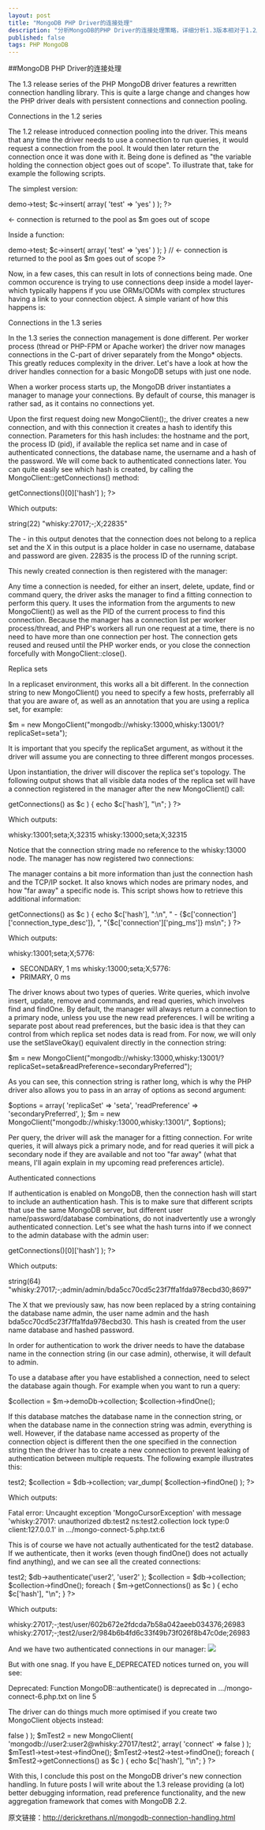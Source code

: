 ```yaml
---
layout: post
title: "MongoDB PHP Driver的连接处理"
description: "分析MongoDB的PHP Driver的连接处理策略，详细分析1.3版本相对于1.2版本驱动的策略变化内容。"
published: false
tags: PHP MongoDB
---
```


##MongoDB PHP Driver的连接处理

The 1.3 release series of the PHP MongoDB driver features a rewritten connection handling library. This is quite a large change and changes how the PHP driver deals with persistent connections and connection pooling.

Connections in the 1.2 series

The 1.2 release introduced connection pooling into the driver. This means that any time the driver needs to use a connection to run queries, it would request a connection from the pool. It would then later return the connection once it was done with it. Being done is defined as "the variable holding the connection object goes out of scope". To illustrate that, take for example the following scripts.

The simplest version:

<?php
$m = new MongoClient();    // ← connection is requested from the pool
$c = $m->demo->test;
$c->insert( array( 'test' => 'yes' ) );
?>
← connection is returned to the pool as $m goes out of scope

Inside a function:

<?php
function doQuery()
{
        $m = new MongoClient();    // ← connection is requested from the pool
        $c = $m->demo->test;
        $c->insert( array( 'test' => 'yes' ) );
} // ← connection is returned to the pool as $m goes out of scope
?>

Now, in a few cases, this can result in lots of connections being made. One common occurence is trying to use connections deep inside a model layer-which typically happens if you use ORMs/ODMs with complex structures having a link to your connection object. A simple variant of how this happens is:

<?php
for ( $i = 0; $i < 5; $i++ )
{
        $conns[] = new MongoClient();
        }
        // ← now we have 5 connections open
?>

Connections in the 1.3 series

In the 1.3 series the connection management is done different. Per worker process (thread or PHP-FPM or Apache worker) the driver now manages connections in the C-part of driver separately from the Mongo* objects. This greatly reduces complexity in the driver. Let's have a look at how the driver handles connection for a basic MongoDB setups with just one node.


When a worker process starts up, the MongoDB driver instantiates a manager to manage your connections. By default of course, this manager is rather sad, as it contains no connections yet.

Upon the first request doing new MongoClient();, the driver creates a new connection, and with this connection it creates a hash to identify this connection. Parameters for this hash includes: the hostname and the port, the process ID (pid), if available the replica set name and in case of authenticated connections, the database name, the username and a hash of the password. We will come back to authenticated connections later. You can quite easily see which hash is created, by calling the MongoClient::getConnections() method:

<?php
$m = new MongoClient( 'mongodb://whisky:27017/' );
var_dump( $m->getConnections()[0]['hash'] );
?>
Which outputs:

string(22) "whisky:27017;-;X;22835"

The - in this output denotes that the connection does not belong to a replica set and the X in this output is a place holder in case no username, database and password are given. 22835 is the process ID of the running script.

This newly created connection is then registered with the manager:


Any time a connection is needed, for either an insert, delete, update, find or command query, the driver asks the manager to find a fitting connection to perform this query. It uses the information from the arguments to new MongoClient() as well as the PID of the current process to find this connection. Because the manager has a connection list per worker process/thread, and PHP's workers all run one request at a time, there is no need to have more than one connection per host. The connection gets reused and reused until the PHP worker ends, or you close the connection forcefully with MongoClient::close().

Replica sets

In a replicaset environment, this works all a bit different. In the connection string to new MongoClient() you need to specify a few hosts, preferrably all that you are aware of, as well as an annotation that you are using a replica set, for example:

$m = new MongoClient("mongodb://whisky:13000,whisky:13001/?replicaSet=seta");

It is important that you specify the replicaSet argument, as without it the driver will assume you are connecting to three different mongos processes.

Upon instantiation, the driver will discover the replica set's topology. The following output shows that all visible data nodes of the replica set will have a connection registered in the manager after the new MongoClient() call:

<?php
$m = new MongoClient( 'mongodb://whisky:13001/?replicaSet=seta' );
foreach ( $m->getConnections() as $c )
{
	echo $c['hash'], "\n";
}
?>
Which outputs:

whisky:13001;seta;X;32315
whisky:13000;seta;X;32315

Notice that the connection string made no reference to the whisky:13000 node. The manager has now registered two connections:


The manager contains a bit more information than just the connection hash and the TCP/IP socket. It also knows which nodes are primary nodes, and how "far away" a specific node is. This script shows how to retrieve this additional information:

<?php
$m = new MongoClient( 'mongodb://whisky:13001/?replicaSet=seta' );
foreach ( $m->getConnections() as $c )
{
	echo $c['hash'], ":\n",
		" - {$c['connection']['connection_type_desc']}, ",
		"{$c['connection']['ping_ms']} ms\n";
}
?>
Which outputs:

whisky:13001;seta;X;5776:
 - SECONDARY, 1 ms
whisky:13000;seta;X;5776:
 - PRIMARY, 0 ms

The driver knows about two types of queries. Write queries, which involve insert, update, remove and commands, and read queries, which involves find and findOne. By default, the manager will always return a connection to a primary node, unless you use the new read preferences. I will be writing a separate post about read preferences, but the basic idea is that they can control from which replica set nodes data is read from. For now, we will only use the setSlaveOkay() equivalent directly in the connection string:

$m = new MongoClient("mongodb://whisky:13000,whisky:13001/?replicaSet=seta&readPreference=secondaryPreferred");

As you can see, this connection string is rather long, which is why the PHP driver also allows you to pass in an array of options as second argument:

$options = array(
        'replicaSet' => 'seta',
        'readPreference' => 'secondaryPreferred',
);
$m = new MongoClient("mongodb://whisky:13000,whisky:13001/", $options);

Per query, the driver will ask the manager for a fitting connection. For write queries, it will always pick a primary node, and for read queries it will pick a secondary node if they are available and not too "far away" (what that means, I'll again explain in my upcoming read preferences article).

Authenticated connections

If authentication is enabled on MongoDB, then the connection hash will start to include an authentication hash. This is to make sure that different scripts that use the same MongoDB server, but different user name/password/database combinations, do not inadvertently use a wrongly authenticated connection. Let's see what the hash turns into if we connect to the admin database with the admin user:

<?php
$m = new MongoClient( 'mongodb://admin:admin@whisky:27017/admin' );
var_dump( $m->getConnections()[0]['hash'] );
?>
Which outputs:

string(64) "whisky:27017;-;admin/admin/bda5cc70cd5c23f7ffa1fda978ecbd30;8697"

The X that we previously saw, has now been replaced by a string containing the database name admin, the user name admin and the hash bda5cc70cd5c23f7ffa1fda978ecbd30. This hash is created from the user name database and hashed password.

In order for authentication to work the driver needs to have the database name in the connection string (in our case admin), otherwise, it will default to admin.

To use a database after you have established a connection, need to select the database again though. For example when you want to run a query:

$collection = $m->demoDb->collection;
$collection->findOne();

If this database matches the database name in the connection string, or when the database name in the connection string was admin, everything is well. However, if the database name accessed as property of the connection object is different then the one specified in the connection string then the driver has to create a new connection to prevent leaking of authentication between multiple requests. The following example illustrates this:

<?php
$m = new MongoClient( 'mongodb://user:user@whisky:27017/test' );

$db = $m->test2;
$collection = $db->collection;
var_dump( $collection->findOne() );
?>
Which outputs:

Fatal error: Uncaught exception 'MongoCursorException' with message
'whisky:27017: unauthorized db:test2 ns:test2.collection lock type:0 client:127.0.0.1'
in …/mongo-connect-5.php.txt:6

This is of course we have not actually authenticated for the test2 database. If we authenticate, then it works (even though findOne() does not actually find anything), and we can see all the created connections:

<?php
$m = new MongoClient( 'mongodb://user:user@whisky:27017/test' );

$db = $m->test2;
$db->authenticate('user2', 'user2' );
$collection = $db->collection;
$collection->findOne();

foreach ( $m->getConnections() as $c )
{
	echo $c['hash'], "\n";
}
?>
Which outputs:

whisky:27017;-;test/user/602b672e2fdcda7b58a042aeeb034376;26983
whisky:27017;-;test2/user2/984b6b4fd6c33f49b73f026f8b47c0de;26983

And we have two authenticated connections in our manager:
![](http://derickrethans.nl/images/content/manager-auth.png)

But with one snag. If you have E_DEPRECATED notices turned on, you will see:

Deprecated: Function MongoDB::authenticate() is deprecated in …/mongo-connect-6.php.txt on line 5

The driver can do things much more optimised if you create two MongoClient objects instead:

<?php
$mTest1 = new MongoClient( 'mongodb://user:user@whisky:27017/test', array( 'connect' => false ) );
$mTest2 = new MongoClient( 'mongodb://user2:user2@whisky:27017/test2', array( 'connect' => false ) );

$mTest1->test->test->findOne();
$mTest2->test2->test->findOne();

foreach ( $mTest2->getConnections() as $c )
{
	echo $c['hash'], "\n";
}
?>
With this, I conclude this post on the MongoDB driver's new connection handling. In future posts I will write about the 1.3 release providing (a lot) better debugging information, read preference functionality, and the new aggregation framework that comes with MongoDB 2.2.

原文链接：<http://derickrethans.nl/mongodb-connection-handling.html>
